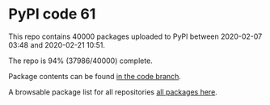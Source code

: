 # PyPI code 61

This repo contains 40000 packages uploaded to PyPI between 
2020-02-07 03:48 and 2020-02-21 10:51.

The repo is 94% (37986/40000) complete.

Package contents can be found [in the code branch](https://github.com/pypi-data/pypi-mirror-61/tree/code/packages).

A browsable package list for all repositories [all packages here](https://pypi-data.github.io/website/repositories/pypi-mirror-61).


